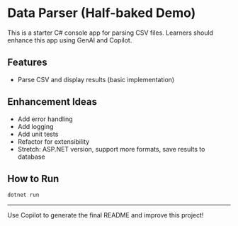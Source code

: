 # Data Parser (Half-baked Demo)

This is a starter C# console app for parsing CSV files. Learners should enhance this app using GenAI and Copilot.

## Features
- Parse CSV and display results (basic implementation)

## Enhancement Ideas
- Add error handling
- Add logging
- Add unit tests
- Refactor for extensibility
- Stretch: ASP.NET version, support more formats, save results to database

## How to Run
```sh
dotnet run
```

---
Use Copilot to generate the final README and improve this project!
